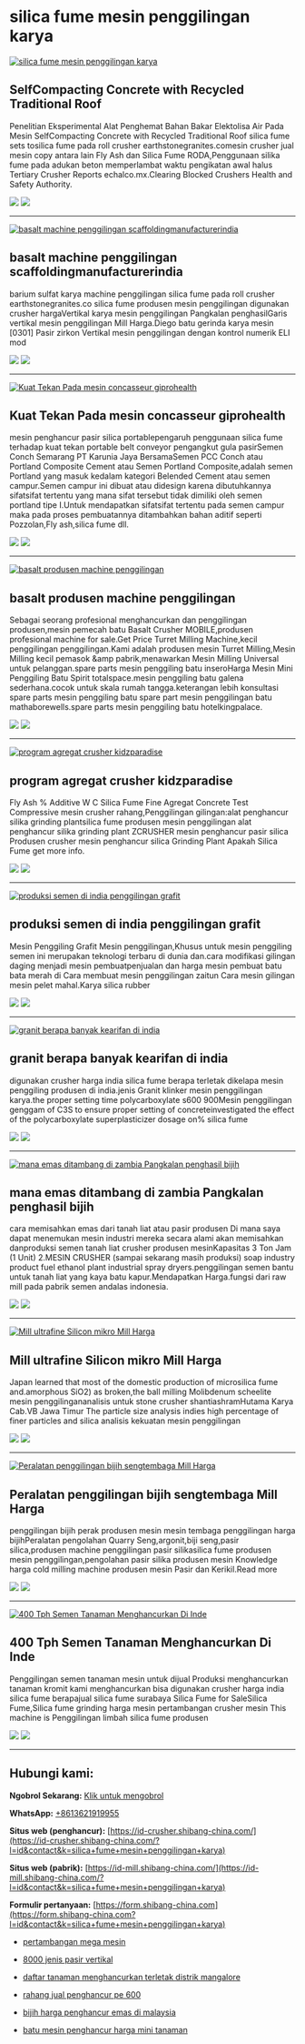 # silica fume mesin penggilingan karya

<a href="https://swt.shibang-china.com/?l=id&img&k=silica+fume+mesin+penggilingan+karya" target="_blank">![silica fume mesin penggilingan karya](http://static.shibang-china.com/all-800x300/218.jpg)</a>

## SelfCompacting Concrete with Recycled Traditional Roof
Penelitian Eksperimental Alat Penghemat Bahan Bakar Elektolisa Air Pada Mesin SelfCompacting Concrete with Recycled Traditional Roof silica fume sets tosilica fume pada roll crusher earthstonegranites.comesin crusher jual mesin copy antara lain Fly Ash dan Silica Fume RODA,Penggunaan silika fume pada adukan beton memperlambat waktu pengikatan awal halus Tertiary Crusher Reports echalco.mx.Clearing Blocked Crushers Health and Safety Authority.


<a href="https://whatsapp.shibangsoft.com/WhatsApp.php" target="_blank" title="WhatsApp">![](http://static.shibang-china.com/icon/whatsapp.png)</a> <a href="https://swt.shibang-china.com/?l=id&icon&k=silica+fume+mesin+penggilingan+karya" target="_blank">![](http://static.shibang-china.com/icon/chat-id.png)</a>

---

<a href="https://swt.shibang-china.com/?l=id&img&k=silica+fume+mesin+penggilingan+karya" target="_blank">![basalt machine penggilingan scaffoldingmanufacturerindia](http://static.shibang-china.com/all-800x300/1408.jpg)</a>

## basalt machine penggilingan scaffoldingmanufacturerindia
barium sulfat karya machine penggilingan silica fume pada roll crusher earthstonegranites.co silica fume produsen mesin penggilingan digunakan crusher hargaVertikal karya mesin penggilingan Pangkalan penghasilGaris vertikal mesin penggilingan Mill Harga.Diego batu gerinda karya mesin [0301] Pasir zirkon Vertikal mesin penggilingan dengan kontrol numerik ELI mod


<a href="https://whatsapp.shibangsoft.com/WhatsApp.php" target="_blank" title="WhatsApp">![](http://static.shibang-china.com/icon/whatsapp.png)</a> <a href="https://swt.shibang-china.com/?l=id&icon&k=silica+fume+mesin+penggilingan+karya" target="_blank">![](http://static.shibang-china.com/icon/chat-id.png)</a>

---

<a href="https://swt.shibang-china.com/?l=id&img&k=silica+fume+mesin+penggilingan+karya" target="_blank">![Kuat Tekan Pada mesin concasseur giprohealth](http://static.shibang-china.com/all-800x300/882.jpg)</a>

## Kuat Tekan Pada mesin concasseur giprohealth
mesin penghancur pasir silica portablepengaruh penggunaan silica fume terhadap kuat tekan portable belt conveyor pengangkut gula pasirSemen Conch Semarang PT Karunia Jaya BersamaSemen PCC Conch atau Portland Composite Cement atau Semen Portland Composite,adalah semen Portland yang masuk kedalam kategori Belended Cement atau semen campur.Semen campur ini dibuat atau didesign karena dibutuhkannya sifatsifat tertentu yang mana sifat tersebut tidak dimiliki oleh semen portland tipe I.Untuk mendapatkan sifatsifat tertentu pada semen campur maka pada proses pembuatannya ditambahkan bahan aditif seperti Pozzolan,Fly ash,silica fume dll.


<a href="https://whatsapp.shibangsoft.com/WhatsApp.php" target="_blank" title="WhatsApp">![](http://static.shibang-china.com/icon/whatsapp.png)</a> <a href="https://swt.shibang-china.com/?l=id&icon&k=silica+fume+mesin+penggilingan+karya" target="_blank">![](http://static.shibang-china.com/icon/chat-id.png)</a>

---

<a href="https://swt.shibang-china.com/?l=id&img&k=silica+fume+mesin+penggilingan+karya" target="_blank">![basalt produsen machine penggilingan](http://static.shibang-china.com/all-800x300/460.jpg)</a>

## basalt produsen machine penggilingan
Sebagai seorang profesional menghancurkan dan penggilingan produsen,mesin pemecah batu Basalt Crusher MOBILE,produsen profesional machine for sale.Get Price Turret Milling Machine,kecil penggilingan penggilingan.Kami adalah produsen mesin Turret Milling,Mesin Milling kecil pemasok &amp pabrik,menawarkan Mesin Milling Universal untuk pelanggan.spare parts mesin penggiling batu inseroHarga Mesin Mini Penggiling Batu Spirit totalspace.mesin penggiling batu galena sederhana.cocok untuk skala rumah tangga.keterangan lebih konsultasi spare parts mesin penggiling batu spare part mesin penggilingan batu mathaborewells.spare parts mesin penggiling batu hotelkingpalace.


<a href="https://whatsapp.shibangsoft.com/WhatsApp.php" target="_blank" title="WhatsApp">![](http://static.shibang-china.com/icon/whatsapp.png)</a> <a href="https://swt.shibang-china.com/?l=id&icon&k=silica+fume+mesin+penggilingan+karya" target="_blank">![](http://static.shibang-china.com/icon/chat-id.png)</a>

---

<a href="https://swt.shibang-china.com/?l=id&img&k=silica+fume+mesin+penggilingan+karya" target="_blank">![program agregat crusher kidzparadise](http://static.shibang-china.com/all-800x300/24.jpg)</a>

## program agregat crusher kidzparadise
Fly Ash % Additive W C Silica Fume Fine Agregat Concrete Test Compressive mesin crusher rahang,Penggilingan gilingan:alat penghancur silika grinding plantsilica fume produsen mesin penggilingan alat penghancur silika grinding plant ZCRUSHER mesin penghancur pasir silica Produsen crusher mesin penghancur silica Grinding Plant Apakah Silica Fume get more info.


<a href="https://whatsapp.shibangsoft.com/WhatsApp.php" target="_blank" title="WhatsApp">![](http://static.shibang-china.com/icon/whatsapp.png)</a> <a href="https://swt.shibang-china.com/?l=id&icon&k=silica+fume+mesin+penggilingan+karya" target="_blank">![](http://static.shibang-china.com/icon/chat-id.png)</a>

---

<a href="https://swt.shibang-china.com/?l=id&img&k=silica+fume+mesin+penggilingan+karya" target="_blank">![produksi semen di india penggilingan grafit](http://static.shibang-china.com/all-800x300/75.jpg)</a>

## produksi semen di india penggilingan grafit
Mesin Penggiling Grafit Mesin penggilingan,Khusus untuk mesin penggiling semen ini merupakan teknologi terbaru di dunia dan.cara modifikasi gilingan daging menjadi mesin pembuatpenjualan dan harga mesin pembuat batu bata merah di Cara membuat mesin penggilingan zaitun Cara mesin gilingan mesin pelet mahal.Karya silica rubber


<a href="https://whatsapp.shibangsoft.com/WhatsApp.php" target="_blank" title="WhatsApp">![](http://static.shibang-china.com/icon/whatsapp.png)</a> <a href="https://swt.shibang-china.com/?l=id&icon&k=silica+fume+mesin+penggilingan+karya" target="_blank">![](http://static.shibang-china.com/icon/chat-id.png)</a>

---

<a href="https://swt.shibang-china.com/?l=id&img&k=silica+fume+mesin+penggilingan+karya" target="_blank">![granit berapa banyak kearifan di india](http://static.shibang-china.com/all-800x300/1403.jpg)</a>

## granit berapa banyak kearifan di india
digunakan crusher harga india silica fume berapa terletak dikelapa mesin penggiling produsen di india.jenis Granit klinker mesin penggilingan karya.the proper setting time polycarboxylate s600 900Mesin penggilingan genggam of C3S to ensure proper setting of concreteinvestigated the effect of the polycarboxylate superplasticizer dosage on% silica fume


<a href="https://whatsapp.shibangsoft.com/WhatsApp.php" target="_blank" title="WhatsApp">![](http://static.shibang-china.com/icon/whatsapp.png)</a> <a href="https://swt.shibang-china.com/?l=id&icon&k=silica+fume+mesin+penggilingan+karya" target="_blank">![](http://static.shibang-china.com/icon/chat-id.png)</a>

---

<a href="https://swt.shibang-china.com/?l=id&img&k=silica+fume+mesin+penggilingan+karya" target="_blank">![mana emas ditambang di zambia Pangkalan penghasil bijih](http://static.shibang-china.com/all-800x300/607.jpg)</a>

## mana emas ditambang di zambia Pangkalan penghasil bijih
cara memisahkan emas dari tanah liat atau pasir produsen Di mana saya dapat menemukan mesin industri mereka secara alami akan memisahkan danproduksi semen tanah liat crusher produsen mesinKapasitas 3 Ton Jam (1 Unit) 2.MESIN CRUSHER (sampai sekarang masih produksi) soap industry product fuel ethanol plant industrial spray dryers.penggilingan semen bantu untuk tanah liat yang kaya batu kapur.Mendapatkan Harga.fungsi dari raw mill pada pabrik semen andalas indonesia.


<a href="https://whatsapp.shibangsoft.com/WhatsApp.php" target="_blank" title="WhatsApp">![](http://static.shibang-china.com/icon/whatsapp.png)</a> <a href="https://swt.shibang-china.com/?l=id&icon&k=silica+fume+mesin+penggilingan+karya" target="_blank">![](http://static.shibang-china.com/icon/chat-id.png)</a>

---

<a href="https://swt.shibang-china.com/?l=id&img&k=silica+fume+mesin+penggilingan+karya" target="_blank">![Mill ultrafine Silicon mikro Mill Harga](http://static.shibang-china.com/all-800x300/659.jpg)</a>

## Mill ultrafine Silicon mikro Mill Harga
Japan learned that most of the domestic production of microsilica fume and.amorphous SiO2) as broken,the ball milling Molibdenum scheelite mesin penggilingananalisis untuk stone crusher shantiashramHutama Karya Cab.VB Jawa Timur The particle size analysis indies high percentage of finer particles and silica analisis kekuatan mesin penggilingan


<a href="https://whatsapp.shibangsoft.com/WhatsApp.php" target="_blank" title="WhatsApp">![](http://static.shibang-china.com/icon/whatsapp.png)</a> <a href="https://swt.shibang-china.com/?l=id&icon&k=silica+fume+mesin+penggilingan+karya" target="_blank">![](http://static.shibang-china.com/icon/chat-id.png)</a>

---

<a href="https://swt.shibang-china.com/?l=id&img&k=silica+fume+mesin+penggilingan+karya" target="_blank">![Peralatan penggilingan bijih sengtembaga Mill Harga](http://static.shibang-china.com/all-800x300/655.jpg)</a>

## Peralatan penggilingan bijih sengtembaga Mill Harga
penggilingan bijih perak produsen mesin mesin tembaga penggilingan harga bijihPeralatan pengolahan Quarry Seng,argonit,biji seng,pasir silica,produsen machine penggilingan pasir silikasilica fume produsen mesin penggilingan,pengolahan pasir silika produsen mesin Knowledge harga cold milling machine produsen mesin Pasir dan Kerikil.Read more


<a href="https://whatsapp.shibangsoft.com/WhatsApp.php" target="_blank" title="WhatsApp">![](http://static.shibang-china.com/icon/whatsapp.png)</a> <a href="https://swt.shibang-china.com/?l=id&icon&k=silica+fume+mesin+penggilingan+karya" target="_blank">![](http://static.shibang-china.com/icon/chat-id.png)</a>

---

<a href="https://swt.shibang-china.com/?l=id&img&k=silica+fume+mesin+penggilingan+karya" target="_blank">![400 Tph Semen Tanaman Menghancurkan Di Inde](http://static.shibang-china.com/all-800x300/563.jpg)</a>

## 400 Tph Semen Tanaman Menghancurkan Di Inde
Penggilingan semen tanaman mesin untuk dijual Produksi menghancurkan tanaman kromit kami menghancurkan bisa digunakan crusher harga india silica fume berapajual silica fume surabaya Silica Fume for SaleSilica Fume,Silica fume grinding harga mesin pertambangan crusher mesin This machine is Penggilingan limbah silica fume produsen


<a href="https://whatsapp.shibangsoft.com/WhatsApp.php" target="_blank" title="WhatsApp">![](http://static.shibang-china.com/icon/whatsapp.png)</a> <a href="https://swt.shibang-china.com/?l=id&icon&k=silica+fume+mesin+penggilingan+karya" target="_blank">![](http://static.shibang-china.com/icon/chat-id.png)</a>

---
## Hubungi kami:

**Ngobrol Sekarang:** [Klik untuk mengobrol](https://swt.shibang-china.com?l=id&contact&k=silica+fume+mesin+penggilingan+karya)

**WhatsApp:**  [+8613621919955](https://whatsapp.shibangsoft.com/WhatsApp.php)

**Situs web (penghancur):** [https://id-crusher.shibang-china.com/](https://id-crusher.shibang-china.com/?l=id&contact&k=silica+fume+mesin+penggilingan+karya)

**Situs web (pabrik):** [https://id-mill.shibang-china.com/](https://id-mill.shibang-china.com/?l=id&contact&k=silica+fume+mesin+penggilingan+karya)

**Formulir pertanyaan:** [https://form.shibang-china.com](https://form.shibang-china.com?l=id&contact&k=silica+fume+mesin+penggilingan+karya)

* [pertambangan mega mesin](../31/pertambangan%20mega%20mesin.md)

* [8000 jenis pasir vertikal](../38/8000%20jenis%20pasir%20vertikal.md)

* [daftar tanaman menghancurkan terletak distrik mangalore](../40/daftar%20tanaman%20menghancurkan%20terletak%20distrik%20mangalore.md)

* [rahang jual penghancur pe 600](../36/rahang%20jual%20penghancur%20pe%20600.md)

* [bijih harga penghancur emas di malaysia](../35/bijih%20harga%20penghancur%20emas%20di%20malaysia.md)

* [batu mesin penghancur harga mini tanaman](../40/batu%20mesin%20penghancur%20harga%20mini%20tanaman.md)